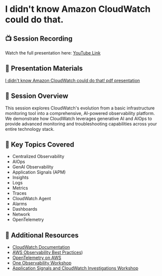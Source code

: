# I didn't know Amazon CloudWatch could do that. 

## 📺 Session Recording
Watch the full presentation here: [YouTube Link](https://www.youtube.com/watch?v=Kn8uYZJyW-o)

## 📄 Presentation Materials
[I didn't know Amazon CloudWatch could do that! pdf presentation](I_didnt_know_Amazon_CloudWatch_could_do_that.pdf)

## 🎯 Session Overview
This session explores CloudWatch's evolution from a basic infrastructure monitoring tool into a comprehensive, AI-powered observability platform. We demonstrate how CloudWatch leverages generative AI and AIOps to provide advanced monitoring and troubleshooting capabilities across your entire technology stack.

## 🔑 Key Topics Covered
- Centralized Observability
- AIOps
- GenAI Observability
- Application Signals (APM)
- Insights
- Logs
- Metrics
- Traces
- CloudWatch Agent
- Alarms
- Dashboards
- Network
- OpenTelemetry

## 🔗 Additional Resources
- [CloudWatch Documentation](https://docs.aws.amazon.com/cloudwatch/)
- [AWS Observability Best Practices](https://aws-observability.github.io/observability-best-practices/guides/))
- [OpenTelemetry on AWS](https://aws.amazon.com/otel/)
- [One Observability Workshop](https://catalog.workshops.aws/observability/en-US)
- [Application Signals and CloudWatch Investigations Workshop](https://catalog.us-east-1.prod.workshops.aws/workshops/c5c6a53a-ed15-4dc0-af21-d89e253b5e14/en-US)






